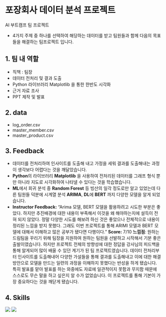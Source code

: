 # 포장회사 데이터 분석 프로젝트
AI 부트캠프 팀 프로젝트
- 4가지 주제 중 하나를 선택하여 해당하는 데이터를 받고 팀원들과 함께 다음의 목표들을 해결하는 팀프로젝트 입니다.

## 1. 팀 내 역할
 - 직책 : 팀장
 - 데이터 전처리 및 결과 도출
 - Python 라이브러리 Matplotlib 을 통한 한반도 시각화
 - 근거 자료 조사
 - PPT 제작 및 발표

## 2. data
 - log_order.csv
 - master_member.csv
 - master_product.csv

## 3. Feedback
- 데이터를 전처리하여 인사이트를 도출해 내고 가정을 세워 결과를 도출해내는 과정이 생각보다 어렵다는 것을 깨달았습니다.
- **Python**의 라이브러리 **Matplotlib** 을 사용하여 전처리된 데이터를 그래프 형식 뿐만 아니라 지도로 시각화하여 나타낼 수 있다는 것을 학습했습니다.
- **ML**에서 회귀 분석 중 **Random Forest** 등 빙산의 일각 정도로만 알고 있었는데 다른 팀원들 덕분에 시계열 분석 **ARIMA**, **DL**에 **BERT** 까지 다양한 모델을 알게 되었습니다.
- **Instructor Feedback:** “Arima 모델, BERT 모델을 활용하려고 시도한 부분은 좋았다. 하지만 추진배경에 대한 내용이 부족해서 이것을 왜 해야하는지에 설득이 전혀 되지 않았다. 정말 다양한 시도를 해보려 하신 것은 좋았으나 전체적으로 내용이 정리된 느낌을 받지 못했다. 그래도 이번 프로젝트를 통해 ARIMI 모델과 BERT 모델에 대해서 이해하고 많은 공부가 됐다면 다행이다.”
**Score:** 7/10 
**느낌점**: 원하는 드림팀을 꾸리기 위해 팀장을 지원하여 원하는 팀원을 선발하고 시작해서 기분 좋은 출발이였습니다. 하지만 프로젝트 전체의 방향성에 대한 정답을 강사님의 피드백을 통해 알게되어 많이 배울 수 있던 계기가 된 팀 프로젝트였습니다. 데이터 전처리부터 인사이트를 도출해내어 다양한 가설들을 통해 결과를 도출해내고 이에 대한 해결방안으로 모델을 만드는 일련의 과정을 이해하지 못했다는 반성을 하게 됐습니다. 특히 발표를 맡아 발표를 하는 와중에도 자료에 일관적이지 못함과 무지함 때문에 스스로도 무슨 말을 하고 싶은지 알 수가 없었습니다. 이 프로젝트를 통해 기본이 가장 중요하다는 것을 깨닫게 됐습니다.

## 4. Skills
<img src="https://img.shields.io/badge/python-3776AB?style=for-the-badge&logo=python&logoColor=white"> <img src="https://img.shields.io/badge/pandas-150458?style=for-the-badge&logo=pandas&logoColor=white">

